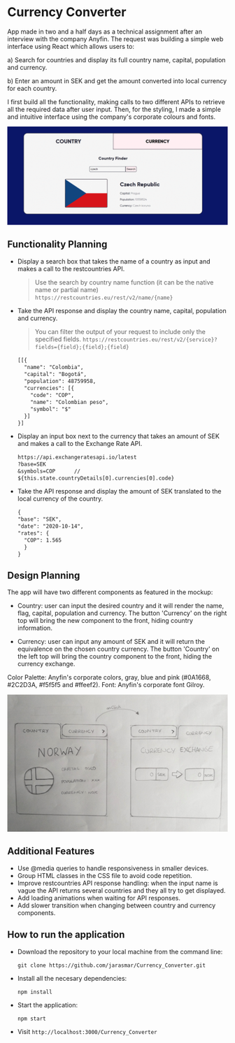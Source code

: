 # Currency Converter

App made in two and a half days as a technical assignment after an interview with the company Anyfin. The request was building a simple web interface using React which allows users to:

a) Search for countries and display its full country name, capital, population and currency. 

b) Enter an amount in SEK and get the amount converted into local currency for each country.

I first build all the functionality, making calls to two different APIs to retrieve all the required data after user input. Then, for the styling, I made a simple and intuitive interface using the company's corporate colours and fonts.

![screenshot](./images/CurrencyExchangeScreenshotGif.gif)

## Functionality Planning

- Display a search box that takes the name of a country as input and makes a call to the restcountries API.

  > Use the search by country name function (it can be the native name or partial name) `https://restcountries.eu/rest/v2/name/{name}`

- Take the API response and display the country name, capital, population and currency.

  > You can filter the output of your request to include only the specified fields. `https://restcountries.eu/rest/v2/{service}?fields={field};{field};{field}`

  ```
  [[{
    "name": "Colombia",
    "capital": "Bogotá",
    "population": 48759958,
    "currencies": [{
      "code": "COP",
      "name": "Colombian peso",
      "symbol": "$"
    }]
  }]
  ```

- Display an input box next to the currency that takes an amount of SEK and makes a call to the Exchange Rate API.

  ```
  https://api.exchangeratesapi.io/latest
  ?base=SEK
  &symbols=COP      // ${this.state.countryDetails[0].currencies[0].code}
  ```

- Take the API response and display the amount of SEK translated to the local currency of the country.
  ```
  {
  "base": "SEK",
  "date": "2020-10-14",
  "rates": {
    "COP": 1.565
    }
  }
  ```

## Design Planning

The app will have two different components as featured in the mockup:

  - Country: user can input the desired country and it will render the name, flag, capital, population and currency. The button 'Currency' on the right top will bring the new component to the front, hiding country information.

  - Currency: user can input any amount of SEK and it will return the equivalence on the chosen country currency. The button 'Country' on the left top will bring the country component to the front, hiding the currency exchange.

Color Palette: Anyfin's corporate colors, gray, blue and pink (#0A1668, #2C2D3A, #f5f5f5 and #ffeef2).
Font: Anyfin's corporate font Gilroy.

![mockup](./images/CurrencyExchangeMockup.jpg)

## Additional Features

- Use @media queries to handle responsiveness in smaller devices.
- Group HTML classes in the CSS file to avoid code repetition.
- Improve restcountries API response handling: when the input name is vague the API returns several countries and they all try to get displayed.
- Add loading animations when waiting for API responses.
- Add slower transition when changing between country and currency components.

## How to run the application

- Download the repository to your local machine from the command line:
    ```
    git clone https://github.com/jarasmar/Currency_Converter.git
    ```
- Install all the necesary dependencies:
    ```
    npm install
    ```
- Start the application:
    ```
    npm start
    ```
- Visit `http://localhost:3000/Currency_Converter`